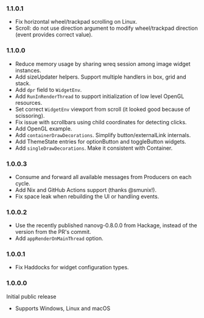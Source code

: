 ### 1.1.0.1

- Fix horizontal wheel/trackpad scrolling on Linux.
- Scroll: do not use direction argument to modify wheel/trackpad direction (event provides correct value).

### 1.1.0.0

- Reduce memory usage by sharing wreq session among image widget instances.
- Add sizeUpdater helpers. Support multiple handlers in box, grid and stack.
- Add `dpr` field to `WidgetEnv`.
- Add `RunInRenderThread` to support initialization of low level OpenGL resources.
- Set correct `WidgetEnv` viewport from scroll (it looked good because of scissoring).
- Fix issue with scrollbars using child coordinates for detecting clicks.
- Add OpenGL example.
- Add `containerDrawDecorations`. Simplify button/externalLink internals.
- Add ThemeState entries for optionButton and toggleButton widgets.
- Add `singleDrawDecorations`. Make it consistent with Container.

### 1.0.0.3

- Consume and forward all available messages from Producers on each cycle.
- Add Nix and GitHub Actions support (thanks @smunix!).
- Fix space leak when rebuilding the UI or handling events.

### 1.0.0.2

- Use the recently published nanovg-0.8.0.0 from Hackage, instead of the version from the PR's commit.
- Add `appRenderOnMainThread` option.

### 1.0.0.1

- Fix Haddocks for widget configuration types.

### 1.0.0.0

Initial public release

- Supports Windows, Linux and macOS
